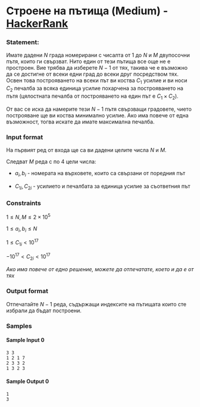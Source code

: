 # Строене на пътища (Medium) - [HackerRank](<https://www.hackerrank.com/contests/sda-hw-12-2023/challenges/2-146>)


### Statement:

Имате дадени $N$ града номерирани с чисалта от $1$ до $N$ и $M$ двупосочни пътя, които ги свързват. Нито един от тези пътища все още не е простроен. Вие трябва да изберете $N-1$ от тях, такива че е възможно да се достигне от всеки едни град до всеки друг посредством тях. Освен това построяването на всеки път ви коства $C_1$ усилие и ви носи $C_2$ печалба за всяка единица усилие похарчена за построяването на пътя (цялостната печалба от построяването на един път е $C_1 \times C_2$). 

От вас се иска да намерите тези $N-1$ пътя свързващи градовете, чието построяване ще ви коства минимално усилие. Ако има повече от една възможност, тогва искатe да имате максимална печалба.


### Input format

На първият ред от входа ще са ви дадени целите числа $N$ и $M$.

Следват $M$ реда с по $4$ цели числа: 

* $a_i , b_i$ -  номерата на върховете, които са свързани от поредния път

* $C_{1i}, C_{2i}$ - усилието и печалбата за единица усилие за съответния път

### Constraints

$1 \le N,M \le 2 \times 10^5$

$1 \le a_i, b_i \le N$

$1 \le C_{1i}\lt 10^{17}$

$-10^{17} \lt C_{2i} \lt 10^{17}$


*Aко има повече от едно решение, можете да отпечатате, което и да е от тях*

### Output format

Отпечатайте $N-1$ реда, съдържащи индексите на пътищата които сте избрали да бъдат построени.


### Samples


#### Sample Input 0
```
3 3
1 2 1 7
2 3 3 2
1 3 2 3
```

#### Sample Output 0
```
1
3
```
